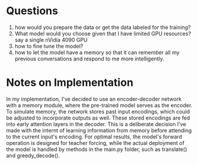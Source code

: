 # Questions
1. how would you prepare the data or get the data labeled for the training? 
2. What model would you choose given that I have limited GPU resources? say a single nVidia 4090 GPU
3. how to fine tune the model?
4. how to let the model have a memory so that it can remember all my previous conversations and respond to me more intelligently.

# Notes on Implementation
In my implementation, I've decided to use an encoder-decoder network with a memory module, where the pre-trained model serves as the encoder. To simulate memory, the network stores past input encodings, which could be adjusted to incorporate outputs as well. These stored encodings are fed into early attention layers in the decoder. This is a deliberate decision I've made with the internt of learning information from memory before attending to the current input's encoding. For optimal results, the model's forward operation is designed for teacher forcing, while the actual deployment of the model is handled by methods in the main.py folder, such as translate() and greedy_decode().